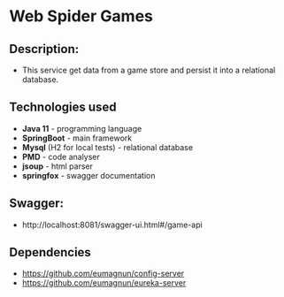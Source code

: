 # Web Spider Games

## Description:
 - This service get data from a game store and persist it into a relational database.
 
## Technologies used
 - **Java 11** - programming language
 - **SpringBoot** - main framework
 - **Mysql** (H2 for local tests) - relational database
 - **PMD** - code analyser
 - **jsoup** - html parser
 - **springfox** - swagger documentation

## Swagger:
 - http://localhost:8081/swagger-ui.html#/game-api

## Dependencies
 - https://github.com/eumagnun/config-server
 - https://github.com/eumagnun/eureka-server


